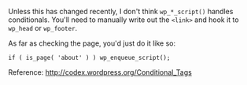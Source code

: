 Unless this has changed recently, I don't think `wp_*_script()` handles conditionals.  You'll need to manually write out the `<link>` and hook it to `wp_head` or `wp_footer`.

As far as checking the page, you'd just do it like so:

`
if ( is_page( 'about' ) )
	wp_enqueue_script();
`

Reference:
http://codex.wordpress.org/Conditional_Tags